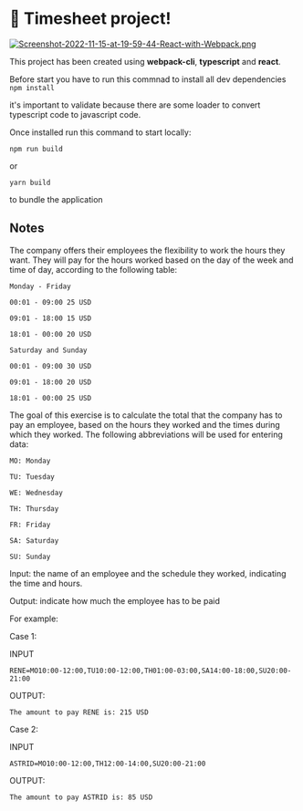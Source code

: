 # 🚀 Timesheet project!
[![Screenshot-2022-11-15-at-19-59-44-React-with-Webpack.png](https://i.postimg.cc/d3v6LNzM/Screenshot-2022-11-15-at-19-59-44-React-with-Webpack.png)](https://postimg.cc/34Smq189)


This project has been created using **webpack-cli**, **typescript** and **react**.

Before start you have to run this commnad to install all dev dependencies ``npm install`` 

it's important to validate because there are some loader to convert typescript code to javascript code.

Once installed run this command to start locally:

```
npm run build
```

or

```
yarn build
```

to bundle the application

## Notes

The company offers their employees the flexibility to work the hours they want. They will pay for the hours worked based on the day of the week and time of day, according to the following table:

```
Monday - Friday

00:01 - 09:00 25 USD

09:01 - 18:00 15 USD

18:01 - 00:00 20 USD

Saturday and Sunday

00:01 - 09:00 30 USD

09:01 - 18:00 20 USD

18:01 - 00:00 25 USD
```

The goal of this exercise is to calculate the total that the company has to pay an employee, based on the hours they worked and the times during which they worked. The following abbreviations will be used for entering data:

```
MO: Monday

TU: Tuesday

WE: Wednesday

TH: Thursday

FR: Friday

SA: Saturday

SU: Sunday
```

Input: the name of an employee and the schedule they worked, indicating the time and hours.

Output: indicate how much the employee has to be paid

For example:

Case 1:

INPUT

```RENE=MO10:00-12:00,TU10:00-12:00,TH01:00-03:00,SA14:00-18:00,SU20:00-21:00```

OUTPUT:

``The amount to pay RENE is: 215 USD``

Case 2:

INPUT

``ASTRID=MO10:00-12:00,TH12:00-14:00,SU20:00-21:00``

OUTPUT:

``The amount to pay ASTRID is: 85 USD``


